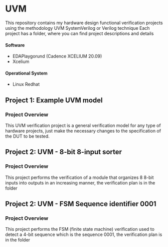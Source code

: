 # UVM

This repository contains my hardware design functional verification projects using the methodology UVM SystemVerilog or Verilog technique
Each project has a folder, where you can find project descriptions and details

#### Software
* EDAPlaygorund (Cadence XCELIUM 20.09)
* Xcelium 

#### Operational System
* Linux Redhat

## Project 1: Example UVM model

### Project Overview
This UVM verification project is a general verification model for any type of hardware projects, just make the necessary changes to the specification of the DUT to be tested.

## Project 2: UVM - 8-bit 8-input sorter 

### Project Overview
This project performs the verification of a module that organizes 8 8-bit inputs into outputs in an increasing manner, the verification plan is in the folder

## Project 2: UVM - FSM Sequence identifier 0001

### Project Overview
This project performs the FSM (finite state machine) verification used to detect a 4-bit sequence which is the sequence 0001, the verification plan is in the folder
